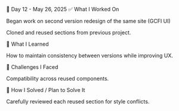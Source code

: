 📅 Day 12 - May 26, 2025
✅ What I Worked On

Began work on second version redesign of the same site (GCFI UI)

Cloned and reused sections from previous project.

🧠 What I Learned

How to maintain consistency between versions while improving UX.

🧩 Challenges I Faced

Compatibility across reused components.

🔧 How I Solved / Plan to Solve It

Carefully reviewed each reused section for style conflicts.
